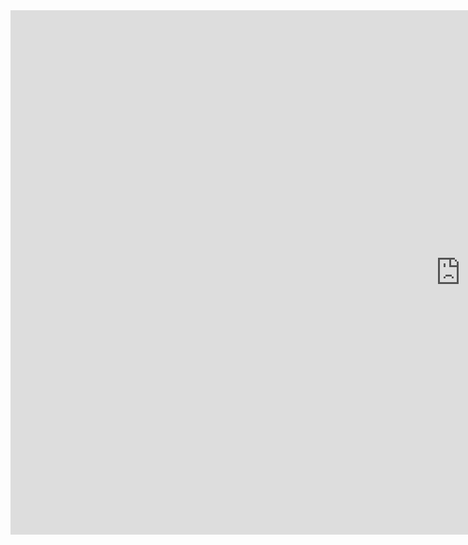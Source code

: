 <iframe src="https://docs.google.com/presentation/d/13FEeBHMOEWEBfjOnqBWsbE8tzCHNL2oqJx4HA8yl5AY/embed?start=false&loop=false&delayms=3000" frameborder="0" width="1440" height="839" allowfullscreen="true" mozallowfullscreen="true" webkitallowfullscreen="true"></iframe>
